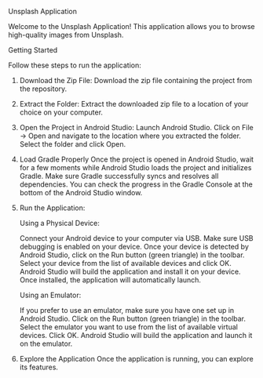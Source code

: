 Unsplash Application

Welcome to the Unsplash Application! This application allows you to browse high-quality images from Unsplash.

Getting Started

Follow these steps to run the application:

1. Download the Zip File:
   Download the zip file containing the project from the repository.

2. Extract the Folder:
   Extract the downloaded zip file to a location of your choice on your computer.

3. Open the Project in Android Studio:
   Launch Android Studio.
   Click on File -> Open and navigate to the location where you extracted the folder.
   Select the folder and click Open.

4. Load Gradle Properly
   Once the project is opened in Android Studio, wait for a few moments while Android Studio loads the project and initializes Gradle.
   Make sure Gradle successfully syncs and resolves all dependencies. You can check the progress in the Gradle Console at the bottom of the Android Studio window.

5. Run the Application:
 
   Using a Physical Device:
   
   Connect your Android device to your computer via USB.
   Make sure USB debugging is enabled on your device.
   Once your device is detected by Android Studio, click on the Run button (green triangle) in the toolbar.
   Select your device from the list of available devices and click OK.
   Android Studio will build the application and install it on your device. Once installed, the application will automatically launch.
   
   Using an Emulator:
   
   If you prefer to use an emulator, make sure you have one set up in Android Studio.
   Click on the Run button (green triangle) in the toolbar.
   Select the emulator you want to use from the list of available virtual devices.
   Click OK.
   Android Studio will build the application and launch it on the emulator.

7. Explore the Application
   Once the application is running, you can explore its features.







